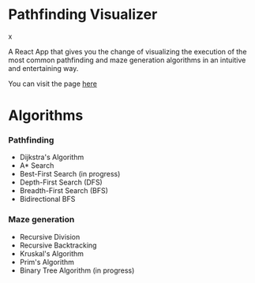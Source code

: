 # Pathfinding Visualizer

<!--- foto e forse badges --->x

A React App that gives you the change of visualizing the execution of the most common pathfinding and maze generation algorithms in an intuitive and entertaining way.

You can visit the page [here](https://pathfinding-visualization-tool.netlify.app)


# Algorithms

### Pathfinding

- Dijkstra's Algorithm
- A* Search
- Best-First Search (in progress)
- Depth-First Search (DFS)
- Breadth-First Search (BFS)
- Bidirectional BFS

### Maze generation

- Recursive Division
- Recursive Backtracking
- Kruskal's Algorithm
- Prim's Algorithm
- Binary Tree Algorithm (in progress)
